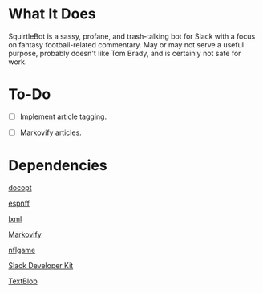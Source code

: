 # What It Does
SquirtleBot is a sassy, profane, and trash-talking bot for Slack with a focus on fantasy football-related commentary. May or may not serve a useful purpose, probably doesn't like Tom Brady, and is certainly not safe for work.

# To-Do
- [ ] Implement article tagging.

- [ ] Markovify articles.

# Dependencies
[docopt](http://docopt.org/)

[espnff](https://github.com/rbarton65/espnff)

[lxml](http://lxml.de/)

[Markovify](https://github.com/jsvine/markovify)

[nflgame](https://github.com/BurntSushi/nflgame)

[Slack Developer Kit](https://github.com/slackapi/python-slackclient)

[TextBlob](https://textblob.readthedocs.io/en/dev/)
